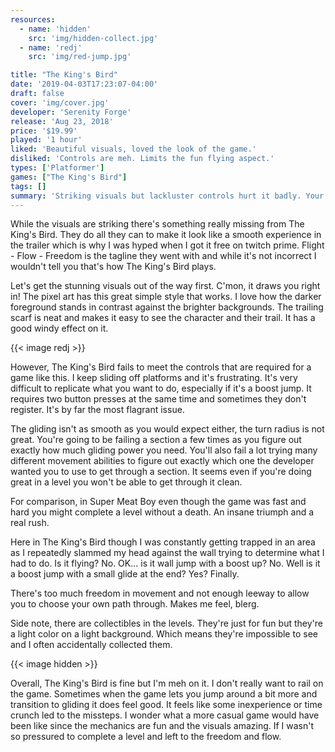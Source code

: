```yaml
---
resources:
  - name: 'hidden'
    src: 'img/hidden-collect.jpg'
  - name: 'redj'
    src: 'img/red-jump.jpg'

title: "The King's Bird"
date: '2019-04-03T17:23:07-04:00'
draft: false
cover: 'img/cover.jpg'
developer: 'Serenity Forge'
release: 'Aug 23, 2018'
price: '$19.99'
played: '1 hour'
liked: 'Beautiful visuals, loved the look of the game.'
disliked: 'Controls are meh. Limits the fun flying aspect.'
types: ['Platformer']
games: ["The King's Bird"]
tags: []
summary: 'Striking visuals but lackluster controls hurt it badly. Your movement is restricted too! You must find the exact way the devs wanted you to progress through a section.'
---
```


While the visuals are striking there's something really missing from The King's Bird. They do all they can to make it look like a smooth experience in the trailer which is why I was hyped when I got it free on twitch prime. Flight - Flow - Freedom is the tagline they went with and while it's not incorrect I wouldn't tell you that's how The King's Bird plays.

Let's get the stunning visuals out of the way first. C'mon, it draws you right in! The pixel art has this great simple style that works. I love how the darker foreground stands in contrast against the brighter backgrounds. The trailing scarf is neat and makes it easy to see the character and their trail. It has a good windy effect on it.

{{< image redj >}}

However, The King's Bird fails to meet the controls that are required for a game like this. I keep sliding off platforms and it's frustrating. It's very difficult to replicate what you want to do, especially if it's a boost jump. It requires two button presses at the same time and sometimes they don't register. It's by far the most flagrant issue.

The gliding isn't as smooth as you would expect either, the turn radius is not great. You're going to be failing a section a few times as you figure out exactly how much gliding power you need. You'll also fail a lot trying many different movement abilities to figure out exactly which one the developer wanted you to use to get through a section. It seems even if you're doing great in a level you won't be able to get through it clean.

For comparison, in Super Meat Boy even though the game was fast and hard you might complete a level without a death. An insane triumph and a real rush.

Here in The King's Bird though I was constantly getting trapped in an area as I repeatedly slammed my head against the wall trying to determine what I had to do. Is it flying? No. OK... is it wall jump with a boost up? No. Well is it a boost jump with a small glide at the end? Yes? Finally.

There's too much freedom in movement and not enough leeway to allow you to choose your own path through. Makes me feel, blerg.

Side note, there are collectibles in the levels. They're just for fun but they're a light color on a light background. Which means they're impossible to see and I often accidentally collected them.

{{< image hidden >}}

Overall, The King's Bird is fine but I'm meh on it. I don't really want to rail on the game. Sometimes when the game lets you jump around a bit more and transition to gliding it does feel good. It feels like some inexperience or time crunch led to the missteps. I wonder what a more casual game would have been like since the mechanics are fun and the visuals amazing. If I wasn't so pressured to complete a level and left to the freedom and flow.
